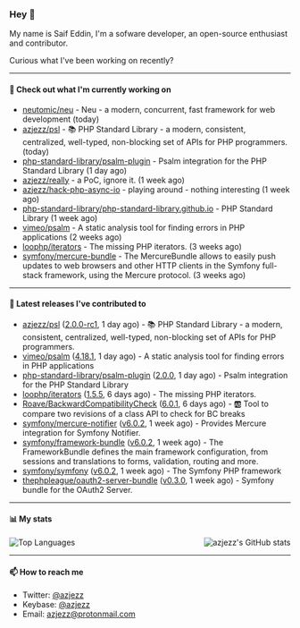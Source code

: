 ### Hey 👋

My name is Saif Eddin, I'm a sofware developer, an open-source enthusiast and contributor.

Curious what I've been working on recently?

---

#### 👷 Check out what I'm currently working on

- [neutomic/neu](https://github.com/neutomic/neu) - Neu - a modern, concurrent, fast framework for web development (today)
- [azjezz/psl](https://github.com/azjezz/psl) - 📚 PHP Standard Library - a modern, consistent, centralized, well-typed, non-blocking set of APIs for PHP programmers. (today)
- [php-standard-library/psalm-plugin](https://github.com/php-standard-library/psalm-plugin) - Psalm integration for the PHP Standard Library (1 day ago)
- [azjezz/really](https://github.com/azjezz/really) - a PoC, ignore it. (1 week ago)
- [azjezz/hack-php-async-io](https://github.com/azjezz/hack-php-async-io) - playing around - nothing interesting  (1 week ago)
- [php-standard-library/php-standard-library.github.io](https://github.com/php-standard-library/php-standard-library.github.io) - PHP Standard Library (1 week ago)
- [vimeo/psalm](https://github.com/vimeo/psalm) - A static analysis tool for finding errors in PHP applications (2 weeks ago)
- [loophp/iterators](https://github.com/loophp/iterators) - The missing PHP iterators. (3 weeks ago)
- [symfony/mercure-bundle](https://github.com/symfony/mercure-bundle) - The MercureBundle allows to easily push updates to web browsers and other HTTP clients in the Symfony full-stack framework, using the Mercure protocol. (3 weeks ago)

---

#### 🔭 Latest releases I've contributed to

- [azjezz/psl](https://github.com/azjezz/psl) ([2.0.0-rc1](https://github.com/azjezz/psl/releases/tag/2.0.0-rc1), 1 day ago) - 📚 PHP Standard Library - a modern, consistent, centralized, well-typed, non-blocking set of APIs for PHP programmers.
- [vimeo/psalm](https://github.com/vimeo/psalm) ([4.18.1](https://github.com/vimeo/psalm/releases/tag/4.18.1), 1 day ago) - A static analysis tool for finding errors in PHP applications
- [php-standard-library/psalm-plugin](https://github.com/php-standard-library/psalm-plugin) ([2.0.0](https://github.com/php-standard-library/psalm-plugin/releases/tag/2.0.0), 1 day ago) - Psalm integration for the PHP Standard Library
- [loophp/iterators](https://github.com/loophp/iterators) ([1.5.5](https://github.com/loophp/iterators/releases/tag/1.5.5), 6 days ago) - The missing PHP iterators.
- [Roave/BackwardCompatibilityCheck](https://github.com/Roave/BackwardCompatibilityCheck) ([6.0.1](https://github.com/Roave/BackwardCompatibilityCheck/releases/tag/6.0.1), 6 days ago) - :ab: Tool to compare two revisions of a class API to check for BC breaks
- [symfony/mercure-notifier](https://github.com/symfony/mercure-notifier) ([v6.0.2](https://github.com/symfony/mercure-notifier/releases/tag/v6.0.2), 1 week ago) - Provides Mercure integration for Symfony Notifier.
- [symfony/framework-bundle](https://github.com/symfony/framework-bundle) ([v6.0.2](https://github.com/symfony/framework-bundle/releases/tag/v6.0.2), 1 week ago) - The FrameworkBundle defines the main framework configuration, from sessions and translations to forms, validation, routing and more.
- [symfony/symfony](https://github.com/symfony/symfony) ([v6.0.2](https://github.com/symfony/symfony/releases/tag/v6.0.2), 1 week ago) - The Symfony PHP framework
- [thephpleague/oauth2-server-bundle](https://github.com/thephpleague/oauth2-server-bundle) ([v0.3.0](https://github.com/thephpleague/oauth2-server-bundle/releases/tag/v0.3.0), 1 week ago) - Symfony bundle for the OAuth2 Server.

---

#### 📊 My stats

<img align="right" alt="azjezz's GitHub stats" src="https://github-readme-stats.vercel.app/api?username=azjezz&count_private=1&show_icons=true&" />

![Top Languages](https://github-readme-stats.vercel.app/api/top-langs/?username=azjezz)

---

#### 📫 How to reach me

- Twitter: [@azjezz](https://twitter.com/azjezz)
- Keybase: [@azjezz](https://keybase.io/azjezz)
- Email: [azjezz@protonmail.com](mailto://azjezz@protonmail.com)
